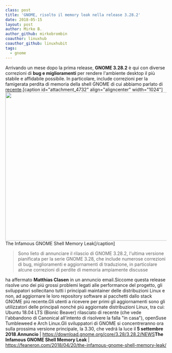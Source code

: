 ```yaml
---
class: post
title: 'GNOME, risolto il memory leak nella release 3.28.2'
date: 2018-05-15
layout: post
author: Mirko B.
author_github: mirkobrombin
coauthor: linuxhub
coauthor_github: linuxhubit
tags:
  - gnome
---
```

Arrivando un mese dopo la prima release, <strong>GNOME 3.28.2</strong> è qui con diverse correzioni di <strong>bug e miglioramenti</strong> per rendere l'ambiente desktop il più stabile e affidabile possibile. In particolare, include correzioni per la famigerata perdita di memoria della shell GNOME di cui abbiamo parlato di <a href="https://linuxhub.it/2018/03/30/gnome-il-problema-di-perdita-di-memoria-e-stato-risolto/">recente</a>.[caption id="attachment_4732" align="aligncenter" width="1024"]<a href="https://feaneron.com/2018/04/20/the-infamous-gnome-shell-memory-leak/"><img class="wp-image-4732 size-full size-full wp-image-399" src="https://linuxhub.it/wordpress/wp-content/uploads/2018/05/captura_de_tela_de_2018-03-21_23-28-27.png" alt="" width="1024" height="463" /></a> The Infamous GNOME Shell Memory Leak[/caption]<blockquote>Sono lieto di annunciare il rilascio di GNOME 3.28.2, l'ultima versione pianificata per la serie GNOME 3.28, che include numerose correzioni di bug, miglioramenti e aggiornamenti di traduzione, in particolare alcune correzioni di perdite di memoria ampiamente discusse</blockquote>ha affermato <strong>Matthias Clasen</strong> in un annuncio email.Siccome questa release risolve uno dei piú grossi problemi legati alle performance del progetto, gli sviluppatori sollecitano tutti i principali maintainer delle distribuzioni Linux e non, ad aggiornare le loro repository software ai pacchetti dallo stack GNOME piú recente.Gli utenti a ricevere per primi gli aggiornamenti sono gli utilizzatori delle principali nonché piú aggiornate distribuzioni Linux, tra cui: Ubuntu 18.04 LTS (Bionic Beaver) rilasciato di recente (che vede l'abbandono di Canonical all'intento di risolvere la falla "in casa"), openSuse Tumbleweed e Arch Linux.Gli sviluppatori di GNOME si concentreranno ora sulla prossima versione principale, la 3.30, che vedrá la luce il<strong> 5 settembre 2018</strong>.<strong>Annuncio</strong> | <a href="https://download.gnome.org/core/3.28/3.28.2/NEWS">https://download.gnome.org/core/3.28/3.28.2/NEWS</a><strong>The Infamous GNOME Shell Memory Leak</strong> | <a href="https://feaneron.com/2018/04/20/the-infamous-gnome-shell-memory-leak/">https://feaneron.com/2018/04/20/the-infamous-gnome-shell-memory-leak/</a>